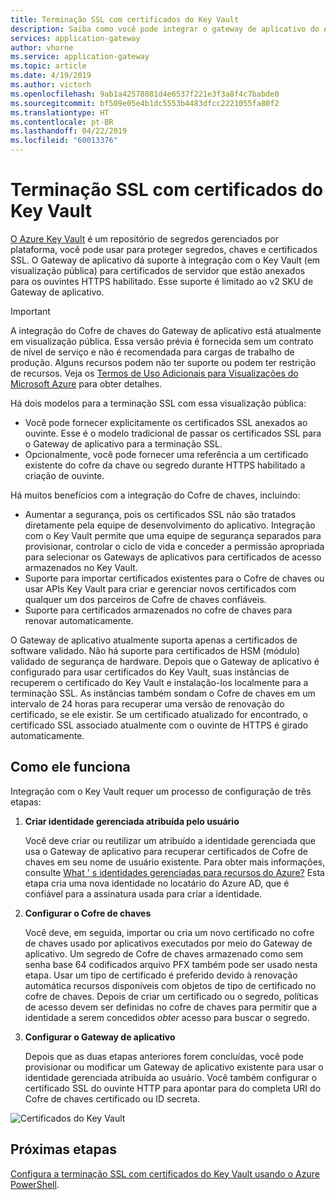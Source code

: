 ```yaml
---
title: Terminação SSL com certificados do Key Vault
description: Saiba como você pode integrar o gateway de aplicativo do Azure com o Key Vault para certificados de servidor que estão anexados para os ouvintes HTTPS habilitado.
services: application-gateway
author: vhorne
ms.service: application-gateway
ms.topic: article
ms.date: 4/19/2019
ms.author: victorh
ms.openlocfilehash: 9ab1a42578081d4e6537f221e3f3a8f4c7babde0
ms.sourcegitcommit: bf509e05e4b1dc5553b4483dfcc2221055fa80f2
ms.translationtype: HT
ms.contentlocale: pt-BR
ms.lasthandoff: 04/22/2019
ms.locfileid: "60013376"
---
```

# <a name="ssl-termination-with-key-vault-certificates"></a>Terminação SSL com certificados do Key Vault

[O Azure Key Vault](../key-vault/key-vault-whatis.md) é um repositório de segredos gerenciados por plataforma, você pode usar para proteger segredos, chaves e certificados SSL. O Gateway de aplicativo dá suporte à integração com o Key Vault (em visualização pública) para certificados de servidor que estão anexados para os ouvintes HTTPS habilitado. Esse suporte é limitado ao v2 SKU de Gateway de aplicativo.

> [!IMPORTANT]
> A integração do Cofre de chaves do Gateway de aplicativo está atualmente em visualização pública. Essa versão prévia é fornecida sem um contrato de nível de serviço e não é recomendada para cargas de trabalho de produção. Alguns recursos podem não ter suporte ou podem ter restrição de recursos. Veja os [Termos de Uso Adicionais para Visualizações do Microsoft Azure](https://azure.microsoft.com/support/legal/preview-supplemental-terms/) para obter detalhes.

Há dois modelos para a terminação SSL com essa visualização pública:

- Você pode fornecer explicitamente os certificados SSL anexados ao ouvinte. Esse é o modelo tradicional de passar os certificados SSL para o Gateway de aplicativo para a terminação SSL.
- Opcionalmente, você pode fornecer uma referência a um certificado existente do cofre da chave ou segredo durante HTTPS habilitado a criação de ouvinte.

Há muitos benefícios com a integração do Cofre de chaves, incluindo:

- Aumentar a segurança, pois os certificados SSL não são tratados diretamente pela equipe de desenvolvimento do aplicativo. Integração com o Key Vault permite que uma equipe de segurança separados para provisionar, controlar o ciclo de vida e conceder a permissão apropriada para selecionar os Gateways de aplicativos para certificados de acesso armazenados no Key Vault.
- Suporte para importar certificados existentes para o Cofre de chaves ou usar APIs Key Vault para criar e gerenciar novos certificados com qualquer um dos parceiros de Cofre de chaves confiáveis.
- Suporte para certificados armazenados no cofre de chaves para renovar automaticamente.

O Gateway de aplicativo atualmente suporta apenas a certificados de software validado. Não há suporte para certificados de HSM (módulo) validado de segurança de hardware. Depois que o Gateway de aplicativo é configurado para usar certificados do Key Vault, suas instâncias de recuperem o certificado do Key Vault e instalação-los localmente para a terminação SSL. As instâncias também sondam o Cofre de chaves em um intervalo de 24 horas para recuperar uma versão de renovação do certificado, se ele existir. Se um certificado atualizado for encontrado, o certificado SSL associado atualmente com o ouvinte de HTTPS é girado automaticamente.

## <a name="how-it-works"></a>Como ele funciona

Integração com o Key Vault requer um processo de configuração de três etapas:

1. **Criar identidade gerenciada atribuída pelo usuário**

   Você deve criar ou reutilizar um atribuído a identidade gerenciada que usa o Gateway de aplicativo para recuperar certificados de Cofre de chaves em seu nome de usuário existente. Para obter mais informações, consulte [What ' s identidades gerenciadas para recursos do Azure?](../active-directory/managed-identities-azure-resources/overview.md) Esta etapa cria uma nova identidade no locatário do Azure AD, que é confiável para a assinatura usada para criar a identidade.
1. **Configurar o Cofre de chaves**

   Você deve, em seguida, importar ou cria um novo certificado no cofre de chaves usado por aplicativos executados por meio do Gateway de aplicativo. Um segredo de Cofre de chaves armazenado como sem senha base 64 codificados arquivo PFX também pode ser usado nesta etapa. Usar um tipo de certificado é preferido devido à renovação automática recursos disponíveis com objetos de tipo de certificado no cofre de chaves. Depois de criar um certificado ou o segredo, políticas de acesso devem ser definidas no cofre de chaves para permitir que a identidade a serem concedidos *obter* acesso para buscar o segredo.

1. **Configurar o Gateway de aplicativo**

   Depois que as duas etapas anteriores forem concluídas, você pode provisionar ou modificar um Gateway de aplicativo existente para usar o identidade gerenciada atribuída ao usuário. Você também configurar o certificado SSL do ouvinte HTTP para apontar para do completa URI do Cofre de chaves certificado ou ID secreta.

![Certificados do Key Vault](media/key-vault-certs/ag-kv.png)

## <a name="next-steps"></a>Próximas etapas

[Configura a terminação SSL com certificados do Key Vault usando o Azure PowerShell](configure-keyvault-ps.md).